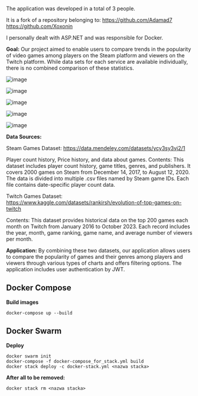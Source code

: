 The application was developed in a total of 3 people.

It is a fork of a repository belonging to: 
https://github.com/Adamad7  
https://github.com/Xoxonin

I personally dealt with ASP.NET and was responsible for Docker.

**Goal:** Our project aimed to enable users to compare trends in the popularity of video games among players on the Steam platform and viewers on the Twitch platform. While data sets for each service are available individually, there is no combined comparison of these statistics.

![image](https://github.com/ultron682/docker-asp.net-react_ZestawienieDanychNaTematWplywuPlatformyTwitchNaPopularnoscGierSteam/assets/52131708/f47f7697-d991-4d6b-a091-04d58b76e7bf)

![image](https://github.com/ultron682/docker-asp.net-react_ZestawienieDanychNaTematWplywuPlatformyTwitchNaPopularnoscGierSteam/assets/52131708/4ea7b976-71df-4709-97fa-efca9bde7474)

![image](https://github.com/ultron682/docker-asp.net-react_ZestawienieDanychNaTematWplywuPlatformyTwitchNaPopularnoscGierSteam/assets/52131708/fe3c3f2b-5ee3-4516-96dc-986c1b0c27ed)

![image](https://github.com/ultron682/docker-asp.net-react_ZestawienieDanychNaTematWplywuPlatformyTwitchNaPopularnoscGierSteam/assets/52131708/c1564aef-2f72-415c-9265-f07592b54fe9)

![image](https://github.com/ultron682/docker-asp.net-react_ZestawienieDanychNaTematWplywuPlatformyTwitchNaPopularnoscGierSteam/assets/52131708/cc2ab5c4-a6f8-4d72-aa62-b1fb3dbbb18f)

**Data Sources:**

Steam Games Dataset: 
https://data.mendeley.com/datasets/ycy3sy3vj2/1

Player count history, Price history, and data about games.
Contents: This dataset includes player count history, game titles, genres, and publishers. It covers 2000 games on Steam from December 14, 2017, to August 12, 2020. The data is divided into multiple .csv files named by Steam game IDs. Each file contains date-specific player count data.

Twitch Games Dataset:
https://www.kaggle.com/datasets/rankirsh/evolution-of-top-games-on-twitch

Contents: This dataset provides historical data on the top 200 games each month on Twitch from January 2016 to October 2023. Each record includes the year, month, game ranking, game name, and average number of viewers per month.



**Application:** By combining these two datasets, our application allows users to compare the popularity of games and their genres among players and viewers through various types of charts and offers filtering options. The application includes user authentication by JWT.



## Docker Compose
**Build images**
```
docker-compose up --build
```

## Docker Swarm
**Deploy**
```
docker swarm init
docker-compose -f docker-compose_for_stack.yml build
docker stack deploy -c docker-stack.yml <nazwa stacka>
```

**After all to be removed:**
```
docker stack rm <nazwa stacka>
```
